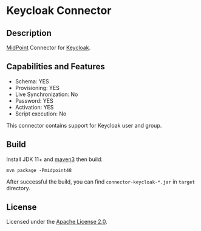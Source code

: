 # Keycloak Connector

## Description

[MidPoint](https://github.com/Evolveum/midpoint) Connector for [Keycloak](https://keycloak.org).

## Capabilities and Features

* Schema: YES
* Provisioning: YES
* Live Synchronization: No
* Password: YES
* Activation: YES
* Script execution: No 

This connector contains support for Keycloak user and group.

## Build

Install JDK 11+ and [maven3](https://maven.apache.org/download.cgi) then build:

```
mvn package -Pmidpoint48 
```

After successful the build, you can find `connector-keycloak-*.jar` in `target` directory.

## License

Licensed under the [Apache License 2.0](/LICENSE).
